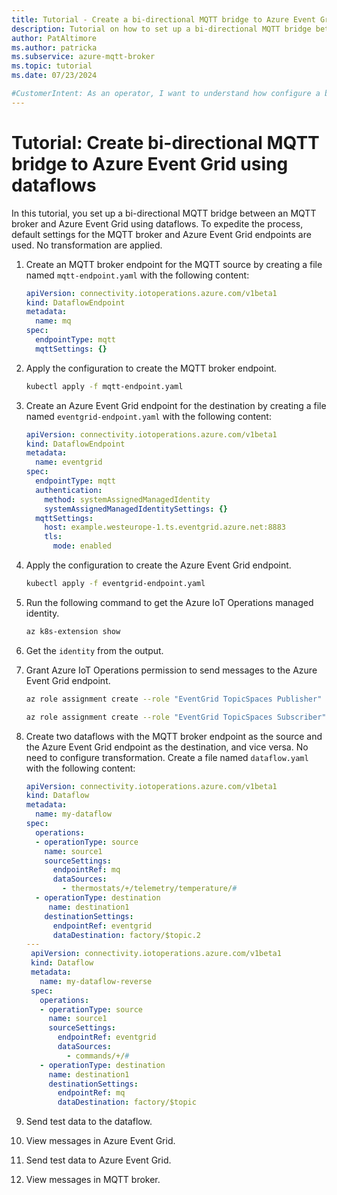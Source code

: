 ```yaml
---
title: Tutorial - Create a bi-directional MQTT bridge to Azure Event Grid using dataflows
description: Tutorial on how to set up a bi-directional MQTT bridge between an MQTT broker and Azure Event Grid using dataflows in Azure IoT Operations.
author: PatAltimore
ms.author: patricka
ms.subservice: azure-mqtt-broker
ms.topic: tutorial
ms.date: 07/23/2024

#CustomerIntent: As an operator, I want to understand how configure a bridge between an MQTT broker and Azure Event Grid using dataflows.
---
```


# Tutorial: Create bi-directional MQTT bridge to Azure Event Grid using dataflows

In this tutorial, you set up a bi-directional MQTT bridge between an MQTT broker and Azure Event Grid using dataflows. To expedite the process, default settings for the MQTT broker and Azure Event Grid endpoints are used. No transformation are applied.

1. Create an MQTT broker endpoint for the MQTT source by creating a file named `mqtt-endpoint.yaml` with the following content:

   ```yaml
   apiVersion: connectivity.iotoperations.azure.com/v1beta1
   kind: DataflowEndpoint
   metadata:
     name: mq
   spec:
     endpointType: mqtt
     mqttSettings: {}
   ```

1. Apply the configuration to create the MQTT broker endpoint.

   ```bash
   kubectl apply -f mqtt-endpoint.yaml
   ```

1. Create an Azure Event Grid endpoint for the destination by creating a file named `eventgrid-endpoint.yaml` with the following content:

   ```yaml
   apiVersion: connectivity.iotoperations.azure.com/v1beta1
   kind: DataflowEndpoint
   metadata:
     name: eventgrid
   spec:
     endpointType: mqtt
     authentication:
       method: systemAssignedManagedIdentity
       systemAssignedManagedIdentitySettings: {}
     mqttSettings:
       host: example.westeurope-1.ts.eventgrid.azure.net:8883
       tls:
         mode: enabled
   ```

1. Apply the configuration to create the Azure Event Grid endpoint.

   ```bash
   kubectl apply -f eventgrid-endpoint.yaml
   ```

1. Run the following command to get the Azure IoT Operations managed identity.

    ```bash
    az k8s-extension show
    ```

1. Get the `identity` from the output.

1. Grant Azure IoT Operations permission to send messages to the Azure Event Grid endpoint.

   ```bash
   az role assignment create --role "EventGrid TopicSpaces Publisher" --assignee <AIO identity> --scope <Azure Event Grid endpoint resource ID>
   ```

   ```bash
   az role assignment create --role "EventGrid TopicSpaces Subscriber" --assignee <AIO identity> --scope <Azure Event Grid endpoint resource ID>
   ```

1. Create two dataflows with the MQTT broker endpoint as the source and the Azure Event Grid endpoint as the destination, and vice versa. No need to configure transformation. Create a file named `dataflow.yaml` with the following content:

   ```yaml
   apiVersion: connectivity.iotoperations.azure.com/v1beta1
   kind: Dataflow
   metadata:
     name: my-dataflow
   spec:
     operations:
     - operationType: source
       name: source1
       sourceSettings:
         endpointRef: mq
         dataSources:
           - thermostats/+/telemetry/temperature/#
     - operationType: destination 
        name: destination1
       destinationSettings:
         endpointRef: eventgrid
         dataDestination: factory/$topic.2
   ---
    apiVersion: connectivity.iotoperations.azure.com/v1beta1
    kind: Dataflow
    metadata:
      name: my-dataflow-reverse
    spec:
      operations:
      - operationType: source
        name: source1
        sourceSettings:
          endpointRef: eventgrid
          dataSources:
            - commands/+/#
      - operationType: destination
        name: destination1
        destinationSettings:
          endpointRef: mq
          dataDestination: factory/$topic
   ```

1. Send test data to the dataflow.
1. View messages in Azure Event Grid.
1. Send test data to Azure Event Grid.
1. View messages in MQTT broker.
